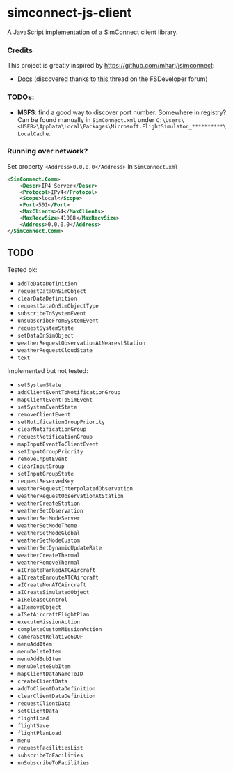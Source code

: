 # simconnect-js-client

A JavaScript implementation of a SimConnect client library.

### Credits

This project is greatly inspired by https://github.com/mharj/jsimconnect:

-   [Docs](http://web.archive.org/web/20090620063532/http://lc0277.nerim.net/jsimconnect/doc/flightsim/simconnect/package-summary.html#package_description) (discovered thanks to [this](https://www.fsdeveloper.com/forum/threads/jsimconnect.140243/) thread on the FSDeveloper forum)

### TODOs:

-   **MSFS**: find a good way to discover port number. Somewhere in registry? Can be found manually in `SimConnect.xml` under `C:\Users\<USER>\AppData\Local\Packages\Microsoft.FlightSimulator_**********\LocalCache`.

### Running over network?

Set property `<Address>0.0.0.0</Address>` in `SimConnect.xml`

```xml
<SimConnect.Comm>
    <Descr>IP4 Server</Descr>
    <Protocol>IPv4</Protocol>
    <Scope>local</Scope>
    <Port>501</Port>
    <MaxClients>64</MaxClients>
    <MaxRecvSize>41088</MaxRecvSize>
    <Address>0.0.0.0</Address>
</SimConnect.Comm>
```

## TODO

Tested ok:

-   `addToDataDefinition`
-   `requestDataOnSimObject`
-   `clearDataDefinition`
-   `requestDataOnSimObjectType`
-   `subscribeToSystemEvent`
-   `unsubscribeFromSystemEvent`
-   `requestSystemState`
-   `setDataOnSimObject`
-   `weatherRequestObservationAtNearestStation`
-   `weatherRequestCloudState`
-   `text`

Implemented but not tested:

-   `setSystemState`
-   `addClientEventToNotificationGroup`
-   `mapClientEventToSimEvent`
-   `setSystemEventState`
-   `removeClientEvent`
-   `setNotificationGroupPriority`
-   `clearNotificationGroup`
-   `requestNotificationGroup`
-   `mapInputEventToClientEvent`
-   `setInputGroupPriority`
-   `removeInputEvent`
-   `clearInputGroup`
-   `setInputGroupState`
-   `requestReservedKey`
-   `weatherRequestInterpolatedObservation`
-   `weatherRequestObservationAtStation`
-   `weatherCreateStation`
-   `weatherSetObservation`
-   `weatherSetModeServer`
-   `weatherSetModeTheme`
-   `weatherSetModeGlobal`
-   `weatherSetModeCustom`
-   `weatherSetDynamicUpdateRate`
-   `weatherCreateThermal`
-   `weatherRemoveThermal`
-   `aICreateParkedATCAircraft`
-   `aICreateEnrouteATCAircraft`
-   `aICreateNonATCAircraft`
-   `aICreateSimulatedObject`
-   `aIReleaseControl`
-   `aIRemoveObject`
-   `aISetAircraftFlightPlan`
-   `executeMissionAction`
-   `completeCustomMissionAction`
-   `cameraSetRelative6DOF`
-   `menuAddItem`
-   `menuDeleteItem`
-   `menuAddSubItem`
-   `menuDeleteSubItem`
-   `mapClientDataNameToID`
-   `createClientData`
-   `addToClientDataDefinition`
-   `clearClientDataDefinition`
-   `requestClientData`
-   `setClientData`
-   `flightLoad`
-   `flightSave`
-   `flightPlanLoad`
-   `menu`
-   `requestFacilitiesList`
-   `subscribeToFacilities`
-   `unSubscribeToFacilities`
